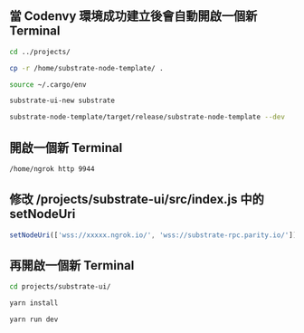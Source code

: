 ## 當 Codenvy 環境成功建立後會自動開啟一個新 Terminal
```bash
cd ../projects/

cp -r /home/substrate-node-template/ .

source ~/.cargo/env

substrate-ui-new substrate

substrate-node-template/target/release/substrate-node-template --dev
```

## 開啟一個新 Terminal
```bash
/home/ngrok http 9944
```

## 修改 /projects/substrate-ui/src/index.js 中的 setNodeUri
```js
setNodeUri(['wss://xxxxx.ngrok.io/', 'wss://substrate-rpc.parity.io/'])
```
## 再開啟一個新 Terminal
```bash
cd projects/substrate-ui/

yarn install

yarn run dev
```
